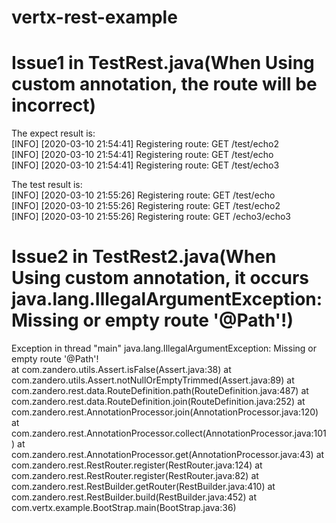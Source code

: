 # vertx-rest-example

Issue1 in TestRest.java(When Using custom annotation, the route will be incorrect)
=================

The expect result is:  
[INFO] [2020-03-10 21:54:41] Registering route:      GET /test/echo2  
[INFO] [2020-03-10 21:54:41] Registering route:      GET /test/echo  
[INFO] [2020-03-10 21:54:41] Registering route:      GET /test/echo3  

The test result is:  
[INFO] [2020-03-10 21:55:26] Registering route:      GET /test/echo  
[INFO] [2020-03-10 21:55:26] Registering route:      GET /test/echo2  
[INFO] [2020-03-10 21:55:26] Registering route:      GET /echo3/echo3  


Issue2 in TestRest2.java(When Using custom annotation, it occurs java.lang.IllegalArgumentException: Missing or empty route '@Path'!)
=================

Exception in thread "main" java.lang.IllegalArgumentException: Missing or empty route '@Path'!  
	at com.zandero.utils.Assert.isFalse(Assert.java:38)
	at com.zandero.utils.Assert.notNullOrEmptyTrimmed(Assert.java:89)
	at com.zandero.rest.data.RouteDefinition.path(RouteDefinition.java:487)
	at com.zandero.rest.data.RouteDefinition.join(RouteDefinition.java:252)
	at com.zandero.rest.AnnotationProcessor.join(AnnotationProcessor.java:120)
	at com.zandero.rest.AnnotationProcessor.collect(AnnotationProcessor.java:101)
	at com.zandero.rest.AnnotationProcessor.get(AnnotationProcessor.java:43)
	at com.zandero.rest.RestRouter.register(RestRouter.java:124)
	at com.zandero.rest.RestRouter.register(RestRouter.java:82)
	at com.zandero.rest.RestBuilder.getRouter(RestBuilder.java:410)
	at com.zandero.rest.RestBuilder.build(RestBuilder.java:452)
	at com.vertx.example.BootStrap.main(BootStrap.java:36)
